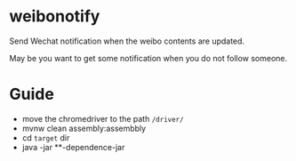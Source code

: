 # weibonotify
Send Wechat notification when the weibo contents are updated.


May be you want to get some notification when you do not follow someone.



# Guide
* move the chromedriver to the path `/driver/`
* mvnw clean assembly:assembbly
* cd `target` dir
* java -jar **-dependence-jar
